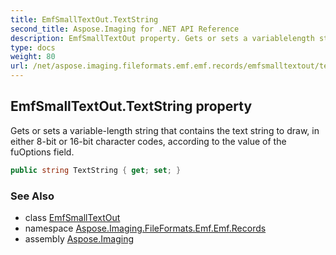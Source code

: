 ```yaml
---
title: EmfSmallTextOut.TextString
second_title: Aspose.Imaging for .NET API Reference
description: EmfSmallTextOut property. Gets or sets a variablelength string that contains the text string to draw in either 8bit or 16bit character codes according to the value of the fuOptions field
type: docs
weight: 80
url: /net/aspose.imaging.fileformats.emf.emf.records/emfsmalltextout/textstring/
---
```

## EmfSmallTextOut.TextString property

Gets or sets a variable-length string that contains the text string to draw, in either 8-bit or 16-bit character codes, according to the value of the fuOptions field.

```csharp
public string TextString { get; set; }
```

### See Also

* class [EmfSmallTextOut](../)
* namespace [Aspose.Imaging.FileFormats.Emf.Emf.Records](../../emfsmalltextout/)
* assembly [Aspose.Imaging](../../../)


